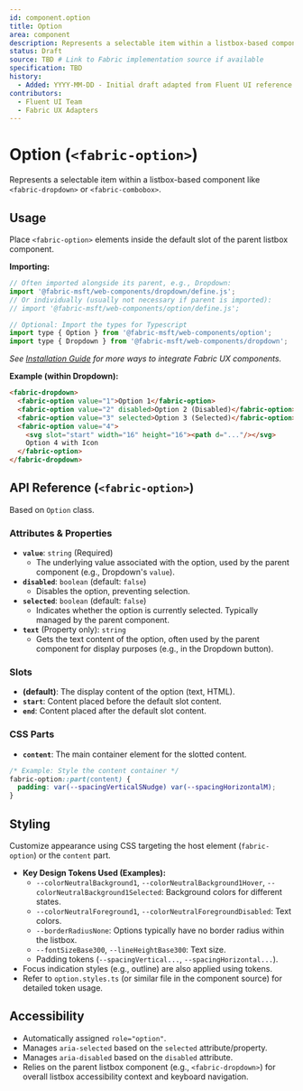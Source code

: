 ```yaml
---
id: component.option
title: Option
area: component
description: Represents a selectable item within a listbox-based component like Dropdown or Combobox.
status: Draft
source: TBD # Link to Fabric implementation source if available
specification: TBD
history:
  - Added: YYYY-MM-DD - Initial draft adapted from Fluent UI reference.
contributors:
  - Fluent UI Team
  - Fabric UX Adapters
---
```


# Option (`<fabric-option>`)

Represents a selectable item within a listbox-based component like `<fabric-dropdown>` or `<fabric-combobox>`.

## Usage

Place `<fabric-option>` elements inside the default slot of the parent listbox component.

**Importing:**

```javascript
// Often imported alongside its parent, e.g., Dropdown:
import '@fabric-msft/web-components/dropdown/define.js'; 
// Or individually (usually not necessary if parent is imported):
// import '@fabric-msft/web-components/option/define.js';

// Optional: Import the types for Typescript
import type { Option } from '@fabric-msft/web-components/option';
import type { Dropdown } from '@fabric-msft/web-components/dropdown'; 
```

*See [Installation Guide](../../guides/installation.md) for more ways to integrate Fabric UX components.*

**Example (within Dropdown):**

```html
<fabric-dropdown>
  <fabric-option value="1">Option 1</fabric-option>
  <fabric-option value="2" disabled>Option 2 (Disabled)</fabric-option>
  <fabric-option value="3" selected>Option 3 (Selected)</fabric-option>
  <fabric-option value="4">
    <svg slot="start" width="16" height="16"><path d="..."/></svg>
    Option 4 with Icon
  </fabric-option>
</fabric-dropdown>
```

## API Reference (`<fabric-option>`)

Based on `Option` class.

### Attributes & Properties

*   **`value`**: `string` (Required)
    *   The underlying value associated with the option, used by the parent component (e.g., Dropdown's `value`).
*   **`disabled`**: `boolean` (default: `false`)
    *   Disables the option, preventing selection.
*   **`selected`**: `boolean` (default: `false`)
    *   Indicates whether the option is currently selected. Typically managed by the parent component.
*   **`text`** (Property only): `string`
    *   Gets the text content of the option, often used by the parent component for display purposes (e.g., in the Dropdown button).

### Slots

*   **(default)**: The display content of the option (text, HTML).
*   **`start`**: Content placed before the default slot content.
*   **`end`**: Content placed after the default slot content.

### CSS Parts

*   **`content`**: The main container element for the slotted content.

```css
/* Example: Style the content container */
fabric-option::part(content) {
  padding: var(--spacingVerticalSNudge) var(--spacingHorizontalM);
}
```

## Styling

Customize appearance using CSS targeting the host element (`fabric-option`) or the `content` part.

*   **Key Design Tokens Used (Examples):**
    *   `--colorNeutralBackground1`, `--colorNeutralBackground1Hover`, `--colorNeutralBackground1Selected`: Background colors for different states.
    *   `--colorNeutralForeground1`, `--colorNeutralForegroundDisabled`: Text colors.
    *   `--borderRadiusNone`: Options typically have no border radius within the listbox.
    *   `--fontSizeBase300`, `--lineHeightBase300`: Text size.
    *   Padding tokens (`--spacingVertical...`, `--spacingHorizontal...`).
*   Focus indication styles (e.g., outline) are also applied using tokens.
*   Refer to `option.styles.ts` (or similar file in the component source) for detailed token usage.

## Accessibility

*   Automatically assigned `role="option"`.
*   Manages `aria-selected` based on the `selected` attribute/property.
*   Manages `aria-disabled` based on the `disabled` attribute.
*   Relies on the parent listbox component (e.g., `<fabric-dropdown>`) for overall listbox accessibility context and keyboard navigation. 